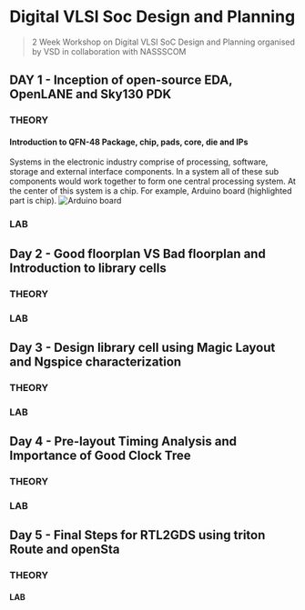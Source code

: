 # Digital VLSI Soc Design and Planning

>2 Week Workshop on Digital VLSI SoC Design and Planning organised by VSD in collaboration with NASSSCOM

## DAY 1 - Inception of open-source EDA, OpenLANE and Sky130 PDK

### THEORY

#### Introduction to QFN-48 Package, chip, pads, core, die and IPs

Systems in the electronic industry comprise of processing, software, storage and external interface components. In a system all of these sub components would work together to form one central processing system. At the center of this system is a chip. For example, Arduino board (highlighted part is chip).
![Arduino board](https://github.com/user-attachments/assets/9ab077bc-5821-4465-b371-93d523bd1df1)




### LAB

## Day 2 - Good floorplan VS Bad floorplan and Introduction to library cells

### THEORY


### LAB

## Day 3 - Design library cell using Magic Layout and Ngspice characterization

### THEORY


### LAB

## Day 4 - Pre-layout Timing Analysis and Importance of Good Clock Tree

### THEORY


### LAB


## Day 5 - Final Steps for RTL2GDS using triton Route and openSta

### THEORY



#### LAB



